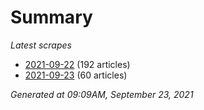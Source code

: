 # Summary
*Latest scrapes*
* [2021-09-22](https://github.com/nuuuwan/news_lk/blob/data/news_lk.2021-09-22.json) (192 articles)
* [2021-09-23](https://github.com/nuuuwan/news_lk/blob/data/news_lk.2021-09-23.json) (60 articles)

*Generated at 09:09AM, September 23, 2021*